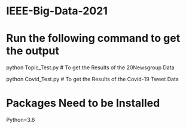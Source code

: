 # IEEE-Big-Data-2021

# Run the following command to get the output

python Topic_Test.py # To get the Results of the 20Newsgroup Data

python Covid_Test.py # To get the Results of the Covid-19 Tweet Data

# Packages Need to be Installed

Python=3.6
